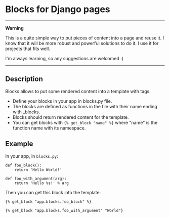 # Blocks for Django pages

-----
**Warning**

This is a quite simple way to put pieces of content into a page and reuse it. I know that it will be more robust and powerful solutions to do it. I use it for projects that fits well.

I'm always learning, so any suggestions are welcomed :)

-----

## Description

Blocks allows to put some rendered content into a template with tags.

* Define your blocks in your app in blocks.py file.
* The blocks are defined as functions in the file with their name ending with _blocks.
* Blocks should return rendered content for the template.
* You can get blocks with `{% get_block "name" %}` where "name" is the function name with its namespace.

## Example

In your app, in `blocks.py`:

	def foo_block():
		return 'Hello World!'

	def foo_with_argument(arg):
		return 'Hello %s!' % arg

Then you can get this block into the template:

	{% get_block "app.blocks.foo_block" %}

	{% get_block "app.blocks.foo_with_argument" "World"}
